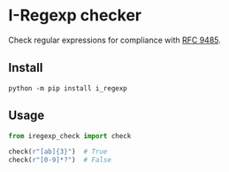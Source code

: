 # I-Regexp checker

Check regular expressions for compliance with [RFC 9485](https://datatracker.ietf.org/doc/html/rfc9485).

## Install

```
python -m pip install i_regexp
```

## Usage

```python
from iregexp_check import check

check(r"[ab]{3}")  # True
check(r"[0-9]*?")  # False
```
